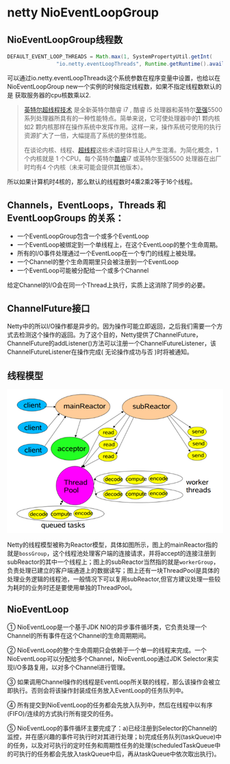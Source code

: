 # netty NioEventLoopGroup

## NioEventLoopGroup线程数

```java
DEFAULT_EVENT_LOOP_THREADS = Math.max(1, SystemPropertyUtil.getInt(
                "io.netty.eventLoopThreads", Runtime.getRuntime().availableProcessors() * 2));
```

可以通过io.netty.eventLoopThreads这个系统参数在程序变量中设置，也给以在NioEventLoopGroup new一个实例的时候指定线程数，如果不指定线程数默认的是 获取服务器的cpu核数乘以2.

> [英特尔](https://baike.baidu.com/item/英特尔/305730)[超线程技术](https://baike.baidu.com/item/超线程技术)   是全新英特尔酷睿 i7 , 酷睿 i5 处理器和英特尔[至强](https://baike.baidu.com/item/至强)5500 系列处理器所具有的一种性能特点。简单来说，它可使处理器中的1 颗内核如2 颗内核那样在操作系统中发挥作用。这样一来，操作系统可使用的执行资源扩大了一倍，大幅提高了系统的整体性能。
>
> 在谈论内核、线程、[超线程](https://baike.baidu.com/item/超线程/86034)这些术语时容易让人产生混淆。为简化概念，1 个内核就是 1 个CPU。每个英特尔[酷睿](https://baike.baidu.com/item/酷睿)i7 或英特尔至强5500 处理器在出厂时均有4 个内核（未来可能会提供其他版本）。

所以如果计算机时4核的，那么默认的线程数时4乘2乘2等于16个线程。

## Channels，EventLoops，Threads 和 EventLoopGroups 的关系：

- 一个EventLoopGroup包含一个或多个EventLoop
- 一个EventLoop被绑定到一个单线程上，在这个EventLoop的整个生命周期。
- 所有的I/O事件处理通过一个EventLoop在一个专门的线程上被处理。
- 一个Channel的整个生命周期里只会被注册到一个EventLoop
- 一个EventLoop可能被分配给一个或多个Channel

给定Channel的I/O会在同一个Thread上执行，实质上这消除了同步的必要。

## ChannelFuture接口

Netty中的所以I/O操作都是异步的。因为操作可能立即返回，之后我们需要一个方式去检测这个操作的返回。为了这个目的，Netty提供了ChannelFuture，ChannelFuture的addListener()方法可以注册一个ChannelFutureListener，该ChannelFutureListener在操作完成( 无论操作成功与否 )时将被通知。

## 线程模型

![](..\img\reactor.png)

Netty的线程模型被称为Reactor模型，具体如图所示，图上的mainReactor指的就是`bossGroup`，这个线程池处理客户端的连接请求，并将accept的连接注册到subReactor的其中一个线程上；图上的subReactor当然指的就是`workerGroup`，负责处理已建立的客户端通道上的数据读写；图上还有一块ThreadPool是具体的处理业务逻辑的线程池，一般情况下可以复用subReactor,但官方建议处理一些较为耗时的业务时还是要使用单独的ThreadPool。

## NioEventLoop

① NioEventLoop是一个基于JDK NIO的异步事件循环类，它负责处理一个Channel的所有事件在这个Channel的生命周期期间。

② NioEventLoop的整个生命周期只会依赖于一个单一的线程来完成。一个NioEventLoop可以分配给多个Channel，NioEventLoop通过JDK Selector来实现I/O多路复用，以对多个Channel进行管理。

③ 如果调用Channel操作的线程是EventLoop所关联的线程，那么该操作会被立即执行。否则会将该操作封装成任务放入EventLoop的任务队列中。

④ 所有提交到NioEventLoop的任务都会先放入队列中，然后在线程中以有序(FIFO)/连续的方式执行所有提交的任务。

⑤ NioEventLoop的事件循环主要完成了：a)已经注册到Selector的Channel的监控，并在感兴趣的事件可执行时对其进行处理；b)完成任务队列(taskQueue)中的任务，以及对可执行的定时任务和周期性任务的处理(scheduledTaskQueue中的可执行的任务都会先放入taskQueue中后，再从taskQueue中依次取出执行)。